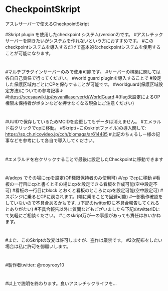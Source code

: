 # CheckpointSkript
アスレサーバーで使えるCheckpointSkript

#Skript plugin を使用したcheckpoint システム(version2)です。
#アスレチックサーバーを開きたいがシステムを作れないという方におすすめです。
#このcheckpointシステムを導入するだけで基本的なcheckpointシステムを使用することが可能になります。
#
#マルチプラグインサーバーのみで使用可能です。
#サーバーの構築に関しては各自自己責任で行ってください。
#world guard pluginを導入することで
#設定した保護区域内ごとにCPを保存することが可能です。
#worldguard(保護区域設定方法)についての参考記事↓
#https://seesaawiki.jp/byvanillaserver/d/WorldGuard
#(flag未設定によるOP権限未保持者がボタンなどを押せなくなる現象にご注意ください)
#
#UUIDで保存しているためMCIDを変更してもデータは消えません。
#エメラルド右クリックでcpに移動。
#Skript(+このskriptファイル)の導入関して: https://sp.ch.nicovideo.jp/cch/blomaga/ar614485
#上記のちぇるしー様の記事などを参考にして各自で導入してください。
#
#エメラルドを右クリックすることで最後に設定したCheckpointに移動できます
#
#/adcps でその場にcpを設定(OP権限保持者のみ使用可)
#/cp でcpに移動
#看板の一行目にcpと書くとその場にcpを設定できる看板を作成可能(空中設定不可)
#看板の一行目にblock とおくと看板のところにcpを設定可能(空中設定可)
#スポンジに乗るとCPに戻されます。(端に乗ることで回避可能)
#一部動作確認をしていないので不具合あるかもです...(下記のtwitterIDに不具合報告してくれるとありがたい)
#不具合報告以外に質問などもございましたら下記のtwitterIDにて気軽にご相談ください。
#このskript万が一の事態があっても責任はおいかねます。
#
#また、このSkriptの改変は許可しますが、盗作は厳禁です。
#2次配布をしたい場合は私に許可を御願いします。
#
#製作者twitter: @rooyrooy10
#
#以上で説明を終わります。良いアスレチックライフを...
